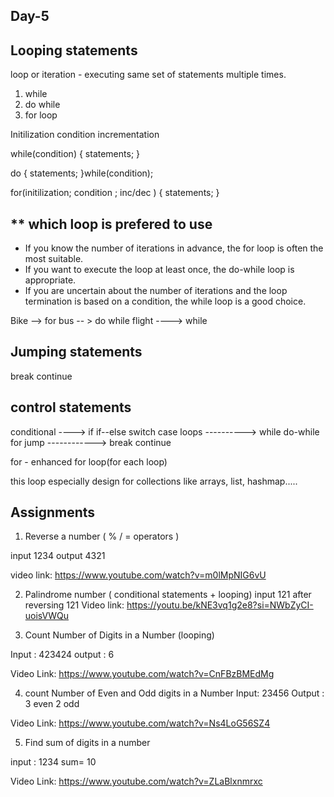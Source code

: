 Day-5
--------
Looping statements
-------------

loop  or iteration -  executing same set of statements multiple times.

1) while
2) do while
3) for loop


Initilization
condition
incrementation


while(condition)
{
statements;
}



do
{
statements;
}while(condition);


for(initilization; condition ; inc/dec )
{
statements;
}


** which loop is prefered to use
-----
* If you know the number of iterations in advance, the for loop is often the most suitable.
* If you want to execute the loop at least once, the do-while loop is appropriate.
* If you are uncertain about the number of iterations and the loop termination is based on a condition, the while loop is a good choice.


Bike --> for
bus -- > do while
flight ----> while

Jumping statements
----------
break
continue


control statements
-------
conditional ----> if   if--else   switch case
loops ----------> while    do-while   for
jump ------------> break  continue


for - enhanced for loop(for each loop)

this loop especially design for collections like   arrays, list, hashmap.....


Assignments
---------

1) Reverse a number (  %   / =   operators   )

input 1234
output 4321

video link: https://www.youtube.com/watch?v=m0lMpNIG6vU

2) Palindrome number ( conditional statements + looping)
   input 121
   after reversing 121
   Video link: https://youtu.be/kNE3vq1g2e8?si=NWbZyCI-uoisVWQu

3) Count Number of Digits in a Number (looping)

Input : 423424
output : 6

Video Link: https://www.youtube.com/watch?v=CnFBzBMEdMg

4) count Number of Even and Odd digits in a Number
   Input: 23456
   Output : 3 even  2 odd

Video Link: https://www.youtube.com/watch?v=Ns4LoG56SZ4

5) Find sum of digits in a number

input : 1234
sum= 10

Video Link: https://www.youtube.com/watch?v=ZLaBlxnmrxc
 














